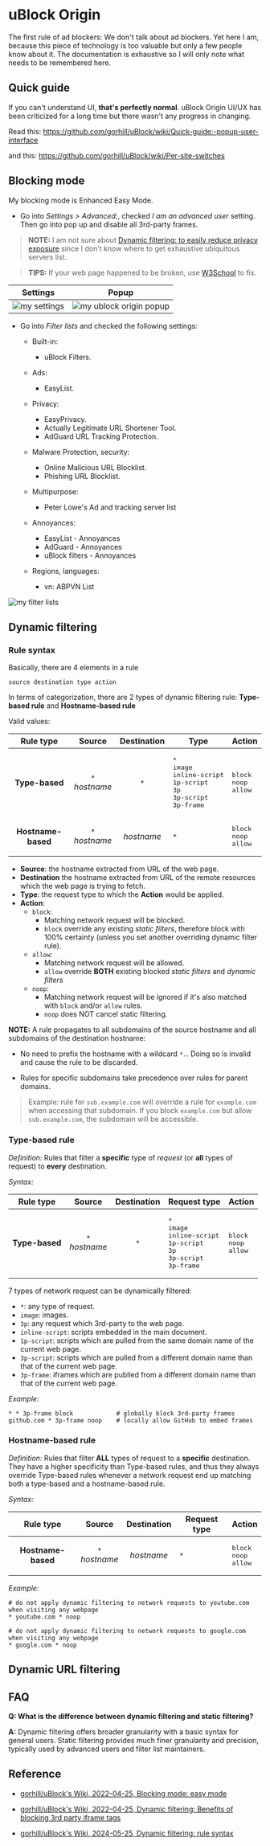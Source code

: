 # uBlock Origin

<!-- tl;dr starts -->

The first rule of ad blockers: We don't talk about ad blockers. Yet here I am, because this piece of technology is too valuable but only a few people know about it. The documentation is exhaustive so I will only note what needs to be remembered here.

<!-- tl;dr ends -->

## Quick guide

If you can't understand UI, **that's perfectly normal**. uBlock Origin UI/UX has been criticized for a long time but there wasn't any progress in changing.

Read this: https://github.com/gorhill/uBlock/wiki/Quick-guide:-popup-user-interface

and this: https://github.com/gorhill/uBlock/wiki/Per-site-switches

## Blocking mode

My blocking mode is Enhanced Easy Mode.

- Go into _Settings > Advanced:_, checked _I am an advanced user_ setting. Then go into pop up and disable all 3rd-party frames.

> **NOTE:** I am not sure about [Dynamic filtering: to easily reduce privacy exposure](https://github.com/gorhill/uBlock/wiki/Dynamic-filtering:-to-easily-reduce-privacy-exposure) since I don't know where to get exhaustive ubiquitous servers list.

> **TIPS:** If your web page happened to be broken, use [W3School](https://www.w3schools.com/tags/tryit.asp?filename=tryhtml_iframe) to fix.

| Settings                     | Popup                                |
| ---------------------------- | ------------------------------------ |
| ![my settings](settings.png) | ![my ublock origin popup](popup.png) |

- Go into _Filter lists_ and checked the following settings:

  - Built-in:

    - uBlock Filters.

  - Ads:

    - EasyList.

  - Privacy:

    - EasyPrivacy.
    - Actually Legitimate URL Shortener Tool.
    - AdGuard URL Tracking Protection.

  - Malware Protection, security:

    - Online Malicious URL Blocklist.
    - Phishing URL Blocklist.

  - Multipurpose:

    - Peter Lowe's Ad and tracking server list

  - Annoyances:

    - EasyList - Annoyances
    - AdGuard - Annoyances
    - uBlock filters - Annoyances

  - Regions, languages:

    - vn: ABPVN List

![my filter lists](filter-lists.png)

## Dynamic filtering

### Rule syntax

Basically, there are 4 elements in a rule

```
source destination type action
```

In terms of categorization, there are 2 types of dynamic filtering rule: **Type-based rule** and **Hostname-based rule**

Valid values:

<!-- prettier-ignore -->
|Rule type|Source|Destination|Type|Action|
|:-:|:-:|:-:|---|---|
|**Type-based**|`*`<br/>*hostname* | `*` | <pre>*</br>image<br/>inline-script<br/>1p-script<br/>3p<br/>3p-script<br/>3p-frame</pre> | <pre>block<br/>noop<br/>allow</pre>|
|**Hostname-based**|`*`<br/>*hostname*|*hostname*|`*`|<pre>block<br/>noop<br/>allow</pre>|

- **Source**: the hostname extracted from URL of the web page.
- **Destination** the hostname extracted from URL of the remote resources which the web page is trying to fetch.
- **Type**: the request type to which the **Action** would be applied.
- **Action**:
  - `block`:
    - Matching network request will be blocked.
    - `block` override any existing _static filters_, therefore block with 100% certainty (unless you set another overriding dynamic filter rule).
  - `allow`:
    - Matching network request will be allowed.
    - `allow` override **BOTH** existing blocked _static filters_ and _dynamic filters_
  - `noop`:
    - Matching network request will be ignored if it's also matched with `block` and/or `allow` rules.
    - `noop` does NOT cancel static filtering.

**NOTE:** A rule propagates to all subdomains of the source hostname and all subdomains of the destination hostname:

- No need to prefix the hostname with a wildcard `*.`. Doing so is invalid and cause the rule to be discarded.

- Rules for specific subdomains take precedence over rules for parent domains.

> Example: rule for `sub.example.com` will override a rule for `example.com` when accessing that subdomain. If you block `example.com` but allow `sub.example.com`, the subdomain will be accessible.

### Type-based rule

_Definition:_ Rules that filter a **specific** type of _request_ (or **all** types of request) to **every** destination.

_Syntax:_

<!-- prettier-ignore -->
|Rule type|Source|Destination|Request type|Action|
|:-:|:-:|:-:|---|---|
|**Type-based**|`*`<br/>*hostname* | `*` | <pre>*</br>image<br/>inline-script<br/>1p-script<br/>3p<br/>3p-script<br/>3p-frame</pre> | <pre>block<br/>noop<br/>allow</pre>|

7 types of network request can be dynamically filtered:

- `*`: any type of request.
- `image`: images.
- `3p`: any request which 3rd-party to the web page.
- `inline-script`: scripts embedded in the main document.
- `1p-script`: scripts which are pulled from the same domain name of the current web page.
- `3p-script`: scripts which are pulled from a different domain name than that of the current web page.
- `3p-frame`: iframes which are publled from a different domain name than that of the current web page.

_Example:_

```
* * 3p-frame block            # globally block 3rd-party frames
github.com * 3p-frame noop    # locally allow GitHub to embed frames
```

### Hostname-based rule

_Definition:_ Rules that filter **ALL** types of request to a **specific** destination. They have a higher specificity than Type-based rules, and thus they always override Type-based rules whenever a network request end up matching both a type-based and a hostname-based rule.

_Syntax:_

<!-- prettier-ignore -->
|Rule type|Source|Destination|Request type|Action|
|:-:|:-:|:-:|---|---|
|**Hostname-based**|`*`<br/>*hostname*|*hostname*|`*`|<pre>block<br/>noop<br/>allow</pre>|

_Example:_

```
# do not apply dynamic filtering to network requests to youtube.com when visiting any webpage
* youtube.com * noop

# do not apply dynamic filtering to network requests to google.com when visiting any webpage
* google.com * noop
```

## Dynamic URL filtering

## FAQ

**Q: What is the difference between dynamic filtering and static filtering?**

**A:** Dynamic filtering offers broader granularity with a basic syntax for general users. Static filtering provides much finer granularity and precision, typically used by advanced users and filter list maintainers.

## Reference

- [gorhill/uBlock's Wiki, 2022-04-25, Blocking mode: easy mode](https://github.com/gorhill/ublock/wiki/Blocking-mode:-easy-mode)

- [gorhill/uBlock's Wiki, 2022-04-25, Dynamic filtering: Benefits of blocking 3rd party iframe tags](https://github.com/gorhill/ublock/wiki/Dynamic-filtering:-Benefits-of-blocking-3rd-party-iframe-tags)

- [gorhill/uBlock's Wiki, 2024-05-25, Dynamic filtering: rule syntax](https://github.com/gorhill/ublock/wiki/Dynamic-filtering:-rule-syntax)

